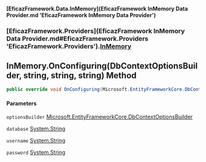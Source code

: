 #### [EficazFramework.Data.InMemory](EficazFramework InMemory Data Provider.md 'EficazFramework InMemory Data Provider')
### [EficazFramework.Providers](EficazFramework InMemory Data Provider.md#EficazFramework.Providers 'EficazFramework.Providers').[InMemory](EficazFramework.Providers/InMemory.md 'EficazFramework.Providers.InMemory')

## InMemory.OnConfiguring(DbContextOptionsBuilder, string, string, string) Method

```csharp
public override void OnConfiguring(Microsoft.EntityFrameworkCore.DbContextOptionsBuilder optionsBuilder, string database, string username, string password);
```
#### Parameters

<a name='EficazFramework.Providers.InMemory.OnConfiguring(Microsoft.EntityFrameworkCore.DbContextOptionsBuilder,string,string,string).optionsBuilder'></a>

`optionsBuilder` [Microsoft.EntityFrameworkCore.DbContextOptionsBuilder](https://docs.microsoft.com/en-us/dotnet/api/Microsoft.EntityFrameworkCore.DbContextOptionsBuilder 'Microsoft.EntityFrameworkCore.DbContextOptionsBuilder')

<a name='EficazFramework.Providers.InMemory.OnConfiguring(Microsoft.EntityFrameworkCore.DbContextOptionsBuilder,string,string,string).database'></a>

`database` [System.String](https://docs.microsoft.com/en-us/dotnet/api/System.String 'System.String')

<a name='EficazFramework.Providers.InMemory.OnConfiguring(Microsoft.EntityFrameworkCore.DbContextOptionsBuilder,string,string,string).username'></a>

`username` [System.String](https://docs.microsoft.com/en-us/dotnet/api/System.String 'System.String')

<a name='EficazFramework.Providers.InMemory.OnConfiguring(Microsoft.EntityFrameworkCore.DbContextOptionsBuilder,string,string,string).password'></a>

`password` [System.String](https://docs.microsoft.com/en-us/dotnet/api/System.String 'System.String')